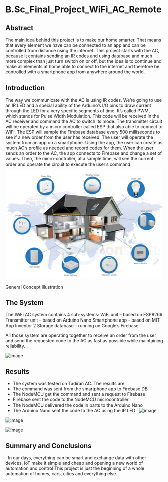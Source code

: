 # B.Sc_Final_Project_WiFi_AC_Remote

## Abstract

The main idea behind this project is to make our home smarter. That means that every element we have can be connected to an app and can be controlled from distance using the internet. This project starts with the AC, because it contains sending an IR codes and using database and much more complex than just turn switch on or off, but the idea is to continue and make all elements at home able to connect to the internet and therefore be controlled with a smartphone app from anywhere around the world.

## Introduction

The way we communicate with the AC is using IR codes. We’re going to use an IR LED and a special ability of the Arduino’s I/O pins to draw current through the LED for a very specific segments of time. It’s called PWM, which stands for Pulse Width Modulation. This code will be received in the AC receiver and command the AC to switch its mode.
The transmitter circuit will be operated by a micro controller called ESP that also able to connect to WiFi. The ESP will sample the Firebase database every 500 milliseconds to see if a new order from the user has received.
The user will operate the system from an app on a smartphone. Using the app, the user can create as much AC’s profile as needed and record codes for them. When the user sends an order to the AC, the app connects to Firebase and change a set of values. Then, the micro-controller, at a sample time, will see the current order and operate the circuit to execute the user’s command.

<p align="center">
  <img src="Images/img1 - General.png" alt="Image 1" width=500>
  <figcaption>General Concept Illustration</figcaption>
</p>

## The System

The WiFi AC system contains 4 sub-systems:
WiFi unit – based on ESP8266
Transmitter unit – based on Arduino Nano 
Smartphone app – based on MIT App Inventor 2
Storage database – running on Google’s Firebase

All those system are operating together to receive an order from the user and send the requested code to the AC as fast as possible while maintaining reliability.

![image](https://github.com/LiorYaacov/B.Sc_Final_Project_WiFi_AC_Remote/assets/70516072/c6687938-0a5b-45e2-9a69-17b83981e649)


## Results

- The system was tested on Tadiran AC. The results are:
- The command was sent from the smartphone app to Firebase DB
- The NodeMCU get the command and sent a request to Firebase
- Firebase sent the code to the NodeMCU microcontroller
- The NodeMCU delivered the code in parts to the Arduino Nano
- The Arduino Nano sent the code to the AC using the IR LED
 
![image](https://github.com/LiorYaacov/B.Sc_Final_Project_WiFi_AC_Remote/assets/70516072/388c9549-4836-4624-9deb-3d1120f4521c)

![image](https://github.com/LiorYaacov/B.Sc_Final_Project_WiFi_AC_Remote/assets/70516072/520ec827-c8c9-458f-9200-859ce0e58365)

![image](https://github.com/LiorYaacov/B.Sc_Final_Project_WiFi_AC_Remote/assets/70516072/3b938212-6b91-4d1f-903c-1bb0cb05c704)

## Summary and Conclusions 
 
In our days, everything can be smart and exchange data with other devices. IoT make it simple and cheap and opening a new world of automation and control
This project is just the beginning of a whole automation of homes, cars, cities and everything else.
